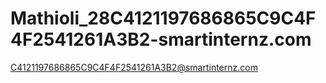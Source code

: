 # Mathioli_28C4121197686865C9C4F4F2541261A3B2-smartinternz.com
C4121197686865C9C4F4F2541261A3B2@smartinternz.com
